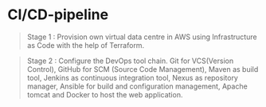 # CI/CD-pipeline

> Stage 1 : Provision own virtual data centre in AWS using Infrastructure as Code with the help of Terraform.

> Stage 2 : Configure the DevOps tool chain. Git for VCS(Version Control), GitHub for SCM (Source Code Management), Maven as build tool, Jenkins as continuous integration tool, Nexus as repository manager, Ansible for build and configuration management, Apache tomcat and Docker to host the web application.

